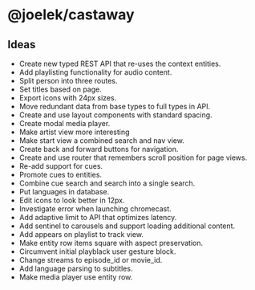 # @joelek/castaway

## Ideas

* Create new typed REST API that re-uses the context entities.
* Add playlisting functionality for audio content.
* Split person into three routes.
* Set titles based on page.
* Export icons with 24px sizes.
* Move redundant data from base types to full types in API.
* Create and use layout components with standard spacing.
* Create modal media player.
* Make artist view more interesting
* Make start view a combined search and nav view.
* Create back and forward buttons for navigation.
* Create and use router that remembers scroll position for page views.
* Re-add support for cues.
* Promote cues to entities.
* Combine cue search and search into a single search.
* Put languages in database.
* Edit icons to look better in 12px.
* Investigate error when launching chromecast.
* Add adaptive limit to API that optimizes latency.
* Add sentinel to carousels and support loading additional content.
* Add appears on playlist to track view.
* Make entity row items square with aspect preservation.
* Circumvent initial playblack user gesture block.
* Change streams to episode_id or movie_id.
* Add language parsing to subtitles.
* Make media player use entity row.
